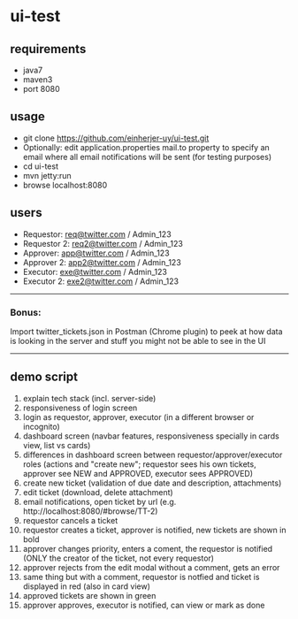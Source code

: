 ui-test
=======

requirements
------------
- java7
- maven3
- port 8080

usage
-----
- git clone https://github.com/einherjer-uy/ui-test.git
- Optionally: edit application.properties mail.to property to specify an email where all email notifications will be sent (for testing purposes)
- cd ui-test
- mvn jetty:run
- browse localhost:8080

users
-----
- Requestor: req@twitter.com / Admin_123
- Requestor 2: req2@twitter.com / Admin_123
- Approver: app@twitter.com / Admin_123
- Approver 2: app2@twitter.com / Admin_123
- Executor: exe@twitter.com / Admin_123
- Executor 2: exe2@twitter.com / Admin_123

---

<h3>Bonus:</h3> Import twitter_tickets.json in Postman (Chrome plugin) to peek at how data is looking in the server and stuff you might not be able to see in the UI

---

demo script
-----------
1. explain tech stack (incl. server-side)
2. responsiveness of login screen
3. login as requestor, approver, executor (in a different browser or incognito)
4. dashboard screen (navbar features, responsiveness specially in cards view, list vs cards)
5. differences in dashboard screen between requestor/approver/executor roles (actions and "create new"; requestor sees his own tickets, approver see NEW and APPROVED, executor sees APPROVED)
6. create new ticket (validation of due date and description, attachments)
7. edit ticket (download, delete attachment)
8. email notifications, open ticket by url (e.g. http://localhost:8080/#browse/TT-2)
9. requestor cancels a ticket
10. requestor creates a ticket, approver is notified, new tickets are shown in bold
11. approver changes priority, enters a coment, the requestor is notified (ONLY the creator of the ticket, not every requestor)
12. approver rejects from the edit modal without a comment, gets an error
13. same thing but with a comment, requestor is notfied and ticket is displayed in red (also in card view)
14. approved tickets are shown in green
15. approver approves, executor is notified, can view or mark as done
